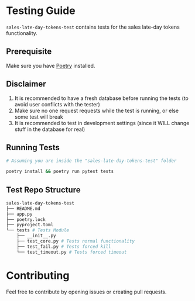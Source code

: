 # Testing Guide

`sales-late-day-tokens-test` contains tests for the sales late-day tokens functionality.

## Prerequisite

Make sure you have [Poetry](https://python-poetry.org/) installed.

## Disclaimer

1. It is recommended to have a fresh database before running the tests (to avoid user conflicts with the tester)
2. Make sure no one request requests while the test is running, or else some test will break
3. It is recommended to test in development settings (since it WILL change stuff in the database for real)

## Running Tests
```bash
# Assuming you are inside the "sales-late-day-tokens-test" folder

poetry install && poetry run pytest tests
```

## Test Repo Structure
```bash
sales-late-day-tokens-test
├── README.md
├── app.py
├── poetry.lock
├── pyproject.toml
└── tests # Tests Module
    ├── __init__.py
    ├── test_core.py # Tests normal functionality
    ├── test_fail.py # Tests forced kill
    └── test_timeout.py # Tests forced timeout
```

# Contributing
Feel free to contribute by opening issues or creating pull requests.